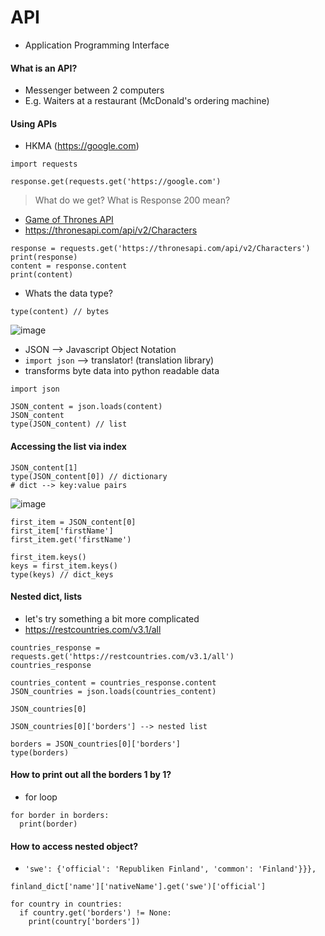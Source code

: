 # API
- Application Programming Interface


#### What is an API?
- Messenger between 2 computers
- E.g. Waiters at a restaurant (McDonald's ordering machine)

#### Using APIs

- HKMA (https://google.com)

```
import requests

response.get(requests.get('https://google.com')
```

> What do we get? What is Response 200 mean?

- [Game of Thrones API](https://thronesapi.com/)
- https://thronesapi.com/api/v2/Characters

```
response = requests.get('https://thronesapi.com/api/v2/Characters')
print(response)
content = response.content
print(content)
```

- Whats the data type?

```
type(content) // bytes
```

![image](https://user-images.githubusercontent.com/37263010/193537609-5cf51511-9fca-4f5a-af2c-5d4a5b326bbe.png)


- JSON --> Javascript Object Notation
- `import json` --> translator! (translation library)
- transforms byte data into python readable data

```
import json

JSON_content = json.loads(content)
JSON_content
type(JSON_content) // list
```

#### Accessing the list via index
```
JSON_content[1]
type(JSON_content[0]) // dictionary
# dict --> key:value pairs
```
![image](https://user-images.githubusercontent.com/37263010/193386355-afc1087c-45a3-4a5c-a32f-b4b3883eea30.png)

```
first_item = JSON_content[0]
first_item['firstName']
first_item.get('firstName')
```

```
first_item.keys()
keys = first_item.keys()
type(keys) // dict_keys
```

#### Nested dict, lists

- let's try something a bit more complicated
- https://restcountries.com/v3.1/all

```
countries_response = requests.get('https://restcountries.com/v3.1/all')
countries_response
```

```
countries_content = countries_response.content
JSON_countries = json.loads(countries_content)

JSON_countries[0]
```

```
JSON_countries[0]['borders'] --> nested list
```

```
borders = JSON_countries[0]['borders']
type(borders)
```

#### How to print out all the borders 1 by 1?
- for loop

```
for border in borders:
  print(border)
```

#### How to access nested object?
- `'swe': {'official': 'Republiken Finland', 'common': 'Finland'}}},`

```
finland_dict['name']['nativeName'].get('swe')['official']
```


```
for country in countries:
  if country.get('borders') != None:
    print(country['borders'])
```

